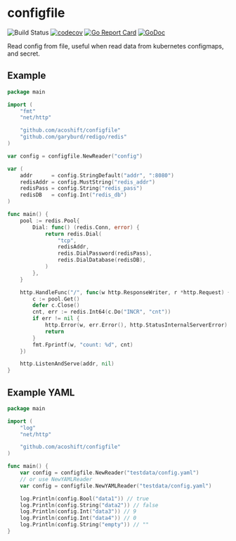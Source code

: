# configfile

![Build Status](https://github.com/acoshift/configfile/actions/workflows/test.yaml/badge.svg?branch=master)
[![codecov](https://codecov.io/gh/acoshift/configfile/branch/master/graph/badge.svg)](https://codecov.io/gh/acoshift/arpc)
[![Go Report Card](https://goreportcard.com/badge/github.com/acoshift/configfile)](https://goreportcard.com/report/github.com/acoshift/configfile)
[![GoDoc](https://godoc.org/github.com/acoshift/configfile?status.svg)](https://godoc.org/github.com/acoshift/configfile)

Read config from file, useful when read data from kubernetes configmaps, and secret.

## Example

```go
package main

import (
    "fmt"
    "net/http"

    "github.com/acoshift/configfile"
    "github.com/garyburd/redigo/redis"
)

var config = configfile.NewReader("config")

var (
    addr      = config.StringDefault("addr", ":8080")
    redisAddr = config.MustString("redis_addr")
    redisPass = config.String("redis_pass")
    redisDB   = config.Int("redis_db")
)

func main() {
    pool := redis.Pool{
        Dial: func() (redis.Conn, error) {
            return redis.Dial(
                "tcp",
                redisAddr,
                redis.DialPassword(redisPass),
                redis.DialDatabase(redisDB),
            )
        },
    }

    http.HandleFunc("/", func(w http.ResponseWriter, r *http.Request) {
        c := pool.Get()
        defer c.Close()
        cnt, err := redis.Int64(c.Do("INCR", "cnt"))
        if err != nil {
            http.Error(w, err.Error(), http.StatusInternalServerError)
            return
        }
        fmt.Fprintf(w, "count: %d", cnt)
    })

    http.ListenAndServe(addr, nil)
}
```

## Example YAML

```go
package main

import (
    "log"
    "net/http"

    "github.com/acoshift/configfile"
)

func main() {
    var config = configfile.NewReader("testdata/config.yaml")
    // or use NewYAMLReader
    var config = configfile.NewYAMLReader("testdata/config.yaml")

    log.Println(config.Bool("data1")) // true
    log.Println(config.String("data2")) // false
    log.Println(config.Int("data3")) // 9
    log.Println(config.Int("data4")) // 0
    log.Println(config.String("empty")) // ""
}
```

